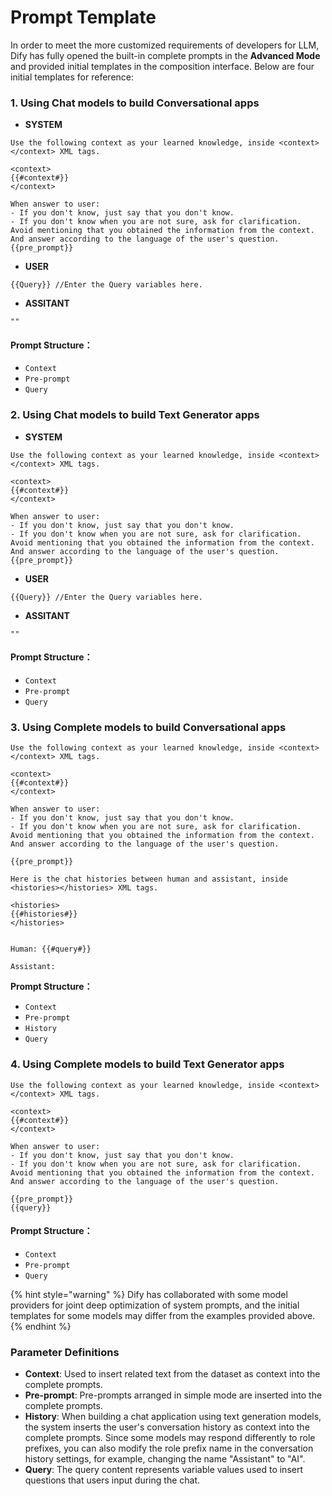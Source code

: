 # Prompt Template

In order to meet the more customized requirements of developers for LLM, Dify has fully opened the built-in complete prompts in the **Advanced Mode** and provided initial templates in the composition interface. Below are four initial templates for reference:

### 1. Using Chat models to build Conversational apps

* **SYSTEM**

```
Use the following context as your learned knowledge, inside <context></context> XML tags.

<context>
{{#context#}}
</context>

When answer to user:
- If you don't know, just say that you don't know.
- If you don't know when you are not sure, ask for clarification.
Avoid mentioning that you obtained the information from the context.
And answer according to the language of the user's question.
{{pre_prompt}}
```

* **USER**

```
{{Query}} //Enter the Query variables here.
```

* **ASSITANT**

```
""
```

#### **Prompt Structure：**

* `Context`
* `Pre-prompt`
* `Query`

### 2. Using Chat models to build Text Generator apps

* **SYSTEM**

```
Use the following context as your learned knowledge, inside <context></context> XML tags.

<context>
{{#context#}}
</context>

When answer to user:
- If you don't know, just say that you don't know.
- If you don't know when you are not sure, ask for clarification.
Avoid mentioning that you obtained the information from the context.
And answer according to the language of the user's question.
{{pre_prompt}}
```

* **USER**

```
{{Query}} //Enter the Query variables here.
```

* **ASSITANT**

```
""
```

#### **Prompt Structure：**

* `Context`
* `Pre-prompt`
* `Query`

### 3. Using Complete models to build Conversational apps

```
Use the following context as your learned knowledge, inside <context></context> XML tags.

<context>
{{#context#}}
</context>

When answer to user:
- If you don't know, just say that you don't know.
- If you don't know when you are not sure, ask for clarification.
Avoid mentioning that you obtained the information from the context.
And answer according to the language of the user's question.

{{pre_prompt}}

Here is the chat histories between human and assistant, inside <histories></histories> XML tags.

<histories>
{{#histories#}}
</histories>


Human: {{#query#}}

Assistant: 
```

**Prompt Structure：**

* `Context`
* `Pre-prompt`
* `History`
* `Query`

### 4. Using Complete models to build Text Generator apps

```
Use the following context as your learned knowledge, inside <context></context> XML tags.

<context>
{{#context#}}
</context>

When answer to user:
- If you don't know, just say that you don't know.
- If you don't know when you are not sure, ask for clarification.
Avoid mentioning that you obtained the information from the context.
And answer according to the language of the user's question.

{{pre_prompt}}
{{query}}
```

#### **Prompt Structure：**

* `Context`
* `Pre-prompt`
* `Query`

{% hint style="warning" %}
Dify has collaborated with some model providers for joint deep optimization of system prompts, and the initial templates for some models may differ from the examples provided above.
{% endhint %}

### **Parameter Definitions**&#x20;

* **Context**: Used to insert related text from the dataset as context into the complete prompts.&#x20;
* **Pre-prompt**: Pre-prompts arranged in simple mode are inserted into the complete prompts.&#x20;
* **History**: When building a chat application using text generation models, the system inserts the user's conversation history as context into the complete prompts. Since some models may respond differently to role prefixes, you can also modify the role prefix name in the conversation history settings, for example, changing the name "Assistant" to "AI".
* **Query**: The query content represents variable values used to insert questions that users input during the chat.
